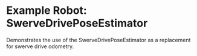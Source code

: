 #   Example Robot: SwerveDrivePoseEstimator

Demonstrates the use of the SwerveDrivePoseEstimator as a replacement for swerve drive odometry.
